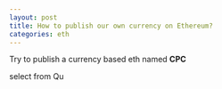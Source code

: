 ```yaml
---
layout: post
title: How to publish our own currency on Ethereum?
categories: eth
---
```


Try to publish a currency based eth named __CPC__


select from Qu
